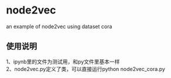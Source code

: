 # node2vec
an example of node2vec using dataset cora  
## 使用说明
1、ipynb里的文件为测试用，和py文件里基本一样  
2、node2vec.py定义了类，可以直接运行python node2vec_cora.py
